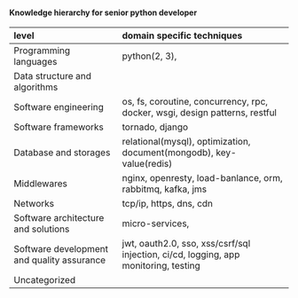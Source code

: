 #### Knowledge hierarchy for senior python developer

| level                                    | domain specific techniques               |
| :--------------------------------------- | :--------------------------------------- |
| Programming languages                    | python(2, 3),                            |
| Data structure and algorithms            |                                          |
| Software engineering                     | os, fs, coroutine, concurrency, rpc, docker, wsgi, design patterns, restful |
| Software frameworks                      | tornado, django                          |
| Database and storages                    | relational(mysql), optimization, document(mongodb), key-value(redis) |
| Middlewares                              | nginx, openresty, load-banlance, orm, rabbitmq, kafka, jms |
| Networks                                 | tcp/ip, https, dns, cdn                  |
| Software architecture and solutions      | micro-services,                          |
| Software development and quality assurance | jwt, oauth2.0, sso, xss/csrf/sql injection, ci/cd, logging, app monitoring, testing |
| Uncategorized                            |                                          |

